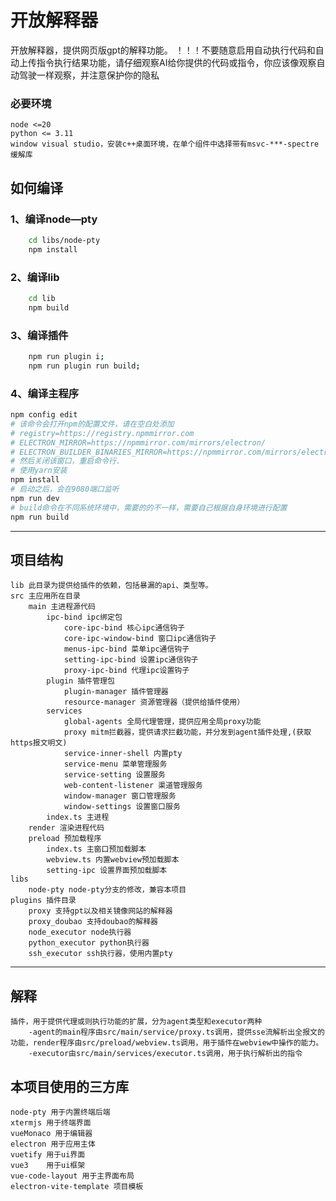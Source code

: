 # 开放解释器
开放解释器，提供网页版gpt的解释功能。
！！！不要随意启用自动执行代码和自动上传指令执行结果功能，请仔细观察AI给你提供的代码或指令，你应该像观察自动驾驶一样观察，并注意保护你的隐私

### 必要环境
    node <=20
    python <= 3.11
    window visual studio，安装c++桌面环境，在单个组件中选择带有msvc-***-spectre缓解库

## 如何编译
### 1、编译node—pty

```bash
    cd libs/node-pty
    npm install
```
### 2、编译lib
```bash
    cd lib
    npm build
```
### 3、编译插件
```bash
    npm run plugin i;
    npm run plugin run build;
```
### 4、编译主程序

```bash
npm config edit
# 该命令会打开npm的配置文件，请在空白处添加
# registry=https://registry.npmmirror.com
# ELECTRON_MIRROR=https://npmmirror.com/mirrors/electron/
# ELECTRON_BUILDER_BINARIES_MIRROR=https://npmmirror.com/mirrors/electron-builder-binaries/
# 然后关闭该窗口，重启命令行.
# 使用yarn安装
npm install
# 启动之后，会在9080端口监听
npm run dev
# build命令在不同系统环境中，需要的的不一样，需要自己根据自身环境进行配置
npm run build
```

---
## 项目结构
    lib 此目录为提供给插件的依赖，包括暴漏的api、类型等。
    src 主应用所在目录
        main 主进程源代码
            ipc-bind ipc绑定包
                core-ipc-bind 核心ipc通信钩子
                core-ipc-window-bind 窗口ipc通信钩子
                menus-ipc-bind 菜单ipc通信钩子
                setting-ipc-bind 设置ipc通信钩子
                proxy-ipc-bind 代理ipc设置钩子
            plugin 插件管理包
                plugin-manager 插件管理器
                resource-manager 资源管理器（提供给插件使用）
            services
                global-agents 全局代理管理，提供应用全局proxy功能
                proxy mitm拦截器，提供请求拦截功能，并分发到agent插件处理,(获取https报文明文)
                service-inner-shell 内置pty
                service-menu 菜单管理服务
                service-setting 设置服务
                web-content-listener 渠道管理服务
                window-manager 窗口管理服务
                window-settings 设置窗口服务
            index.ts 主进程
        render 渲染进程代码
        preload 预加载程序
            index.ts 主窗口预加载脚本
            webview.ts 内置webview预加载脚本
            setting-ipc 设置界面预加载脚本
    libs 
        node-pty node-pty分支的修改，兼容本项目
    plugins 插件目录
        proxy 支持gpt以及相关镜像网站的解释器
        proxy_doubao 支持doubao的解释器
        node_executor node执行器
        python_executor python执行器
        ssh_executor ssh执行器，使用内置pty
---
## 解释
    插件，用于提供代理或则执行功能的扩展，分为agent类型和executor两种
        -agent的main程序由src/main/service/proxy.ts调用，提供sse流解析出全报文的功能，render程序由src/preload/webview.ts调用，用于插件在webview中操作的能力。
        -executor由src/main/services/executor.ts调用，用于执行解析出的指令
    
## 本项目使用的三方库
    node-pty 用于内置终端后端
    xtermjs 用于终端界面
    vueMonaco 用于编辑器 
    electron 用于应用主体
    vuetify 用于ui界面
    vue3    用于ui框架
    vue-code-layout 用于主界面布局
    electron-vite-template 项目模板